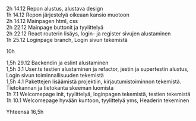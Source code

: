 2h  14.12  Repon alustus, alustava design<br>
1h  14.12  Repon järjestelyä oikeaan kansio muotoon<br>
2h  14.12  Mainpagen html, css<br>
2h  22.12  Mainpage buttonit ja tyylittelyä<br>
2h  22.12  React routerin lisäys, login- ja register sivujen alustaminen<br>
1h  25.12  Loginpage branch, Login sivun tekemistä<br>

10h

1,5h  29.12 Backendin ja eslint alustaminen<br>
1,5h  3.1   User.ts testien alustaminen ja refactor, jestin ja supertestin alustus, Login sivun toiminnallisuuden tekemistä<br>
1,5h  4.1   Pakettejen lisäämistä projektiin, kirjautumistoiminnon tekemistä. Tietokannan ja tietokanta skeeman luomista<br>
1h    7.1   Welcomepage init, tyylittelyä, loginpagen tekemistä, testien tekemistä<br>
1h    10.1  Welcomepage hyvään kuntoon, tyylittelyä yms, Headerin tekeminen<br>

Yhteensä 16,5h